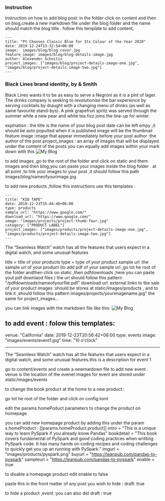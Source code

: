 ### Instruction

instruction on how to add blog post: in the folder click on content and then on blog,create a new markdown file under the blog folder and the name should match the blog title .
follow this template to add content,

```
---
title: "Pt Chooses Classic Blue for Its Colour of the Year 2020"
date: 2019-12-24T13:32:54+06:00
image:  images/blog/blog-cover.jpg      
feature_image: images/blog/blog-details-image.jpg
author: Alexender Schoitiz
project_images: ["images/blog/project-details-image-one.jpg", "images/blog/project-details-image-two.jpg"]
---
```

### Black Lines brand identity, by & Smith

Black Lines wants it to be as easy to serve a Negroni as it is a pint of lager. The drinks company is seeking to revolutionise the bar experience by serving cocktails by draught with a changing menu of drinks (as well as same favourite stand-bys). A pink grapefruit spritz was served through the summer while a new pear and white tea fizz joins the line-up for winter.


explnation :
the title is the name of your blog post
date can be left empy ,it should be auto populted when it is published
image will be the thumbnail
feature image :image that appear immediately before your post
author :the author of the post
project_images : an array of images that will be displayed under the content of the posts
you can equally add images within your mark down with this ![My Blog](/images/blog/blog-cover.jpg)


to add images ,go to the root of the folder and click on static and them images and then blog,you can paste your images inside the blog folder .
at all point ,to link your images to your post ,it should follow this path images/blog/nameofyourimage.jpg





to add new products ,follow this instructions 
use this templates :

```
---
title: "KIO TAPE"
date: 2019-12-23T15:44:46+06:00
type: products
sample_url: "https://www.google.com/"
download_url: "https://www.google.com/"
image: "images/projects/project-thumb-four.jpg"
category: ["PRODUCT LABEL"]
project_images: ["images/products/project-details-image-one.jpg", "images/products/project-details-image-two.jpg"]
---
```

The “Seamless Watch” watch has all the features that users expect in a digital watch, and some unusual features





title = title of your products
type = type of your product
sample url :the sample url of your product (to add pdf of your sample url ,go tot he root of the folder andthen click on static ,then pdfdownloads ,here you can paste yout pdf
downlaod files ) the url should follow this pattern "/pdfdownloads/nameofyourfile.pdf"
download url: external linkn to the sale of your product
images :should be stores at static/images/products    , and to link it ,should follow this pattern images/projects/yourimagename.jpg"
the same for project_images...

you can link images with the markdown file like this: ![My Blog](/images/products/pyspark.png)




to add event :
folow this templates:
---
venue: "California"
date: 2019-12-23T20:56:42+06:00
type: events
image: "images/events/event1.jpg"
time: "10 o'clock"

---

The “Seamless Watch” watch has all the features that users expect in a digital watch, and some unusual features.this is a description for event 1


go to content/events and create a newmardown file to add new event .
venue is the location of the evenet
images for event are stored under static/images/events




  
to change the book product at the home to a new product :

go tot he root of the folder and click on config.toml

edit the params.homePoduct parameters to change the product on homepage
  
  you can add new homepage product by adding this under the param s.homeProduct :
    [[params.homeProduct.product]]
        intro  =  "This is a unique way to learn PySpark if you already  know Pandas"
        bookdetail    = "This book covers fundamental of PySpark and good coding practices when writting PySpark code. It has many hands on coding recipes and coding challenges to quickly get you up an running with PySpark."
        imgurl = "images/products/pyspark.png"
        buyurl    = "https://leanpub.com/pandas-to-pyspark"
        sampleurl =  "https://leanpub.com/pandas-to-pyspark"
        enable = true

to disable a homepage product edit enable to false 



paste this in the front matter of any post you wish to hide : draft: true

to hide a product ,event :you can also det draft : true 


